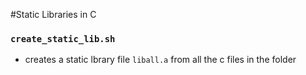 #Static Libraries in C

### `create_static_lib.sh`
- creates a static lbrary file `liball.a` from all the c files in the folder

